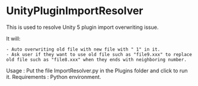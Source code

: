 # UnityPluginImportResolver

This is used to resolve Unity 5 plugin import overwriting issue.

It will: 

    - Auto overwriting old file with new file with " 1" in it.
    - Ask user if they want to use old file such as "file9.xxx" to replace old file such as "file8.xxx" when they ends with neighboring number.


Usage : Put the file ImportResolver.py in the Plugins folder and click to run it.
Requirements : Python environment.
